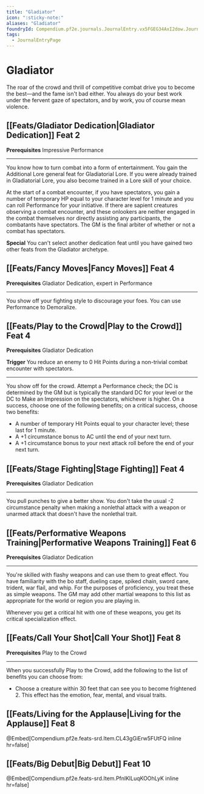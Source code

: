 ```yaml
---
title: "Gladiator"
icon: ":sticky-note:"
aliases: "Gladiator"
foundryId: Compendium.pf2e.journals.JournalEntry.vx5FGEG34AxI2dow.JournalEntryPage.gfhnRp2TEy9JCfHI
tags:
  - JournalEntryPage
---
```


# Gladiator
The roar of the crowd and thrill of competitive combat drive you to become the best—and the fame isn't bad either. You always do your best work under the fervent gaze of spectators, and by work, you of course mean violence.

## [[Feats/Gladiator Dedication|Gladiator Dedication]] Feat 2

**Prerequisites** Impressive Performance

* * *

You know how to turn combat into a form of entertainment. You gain the Additional Lore general feat for Gladiatorial Lore. If you were already trained in Gladiatorial Lore, you also become trained in a Lore skill of your choice.

At the start of a combat encounter, if you have spectators, you gain a number of temporary HP equal to your character level for 1 minute and you can roll Performance for your initiative. If there are sapient creatures observing a combat encounter, and these onlookers are neither engaged in the combat themselves nor directly assisting any participants, the combatants have spectators. The GM is the final arbiter of whether or not a combat has spectators.

**Special** You can't select another dedication feat until you have gained two other feats from the Gladiator archetype.

## [[Feats/Fancy Moves|Fancy Moves]] Feat 4

**Prerequisites** Gladiator Dedication, expert in Performance

* * *

You show off your fighting style to discourage your foes. You can use Performance to Demoralize.

## [[Feats/Play to the Crowd|Play to the Crowd]] Feat 4

**Prerequisites** Gladiator Dedication

**Trigger** You reduce an enemy to 0 Hit Points during a non-trivial combat encounter with spectators.

* * *

You show off for the crowd. Attempt a Performance check; the DC is determined by the GM but is typically the standard DC for your level or the DC to Make an Impression on the spectators, whichever is higher. On a success, choose one of the following benefits; on a critical success, choose two benefits:

*   A number of temporary Hit Points equal to your character level; these last for 1 minute.
*   A +1 circumstance bonus to AC until the end of your next turn.
*   A +1 circumstance bonus to your next attack roll before the end of your next turn.

## [[Feats/Stage Fighting|Stage Fighting]] Feat 4

**Prerequisites** Gladiator Dedication

* * *

You pull punches to give a better show. You don't take the usual -2 circumstance penalty when making a nonlethal attack with a weapon or unarmed attack that doesn't have the nonlethal trait.

## [[Feats/Performative Weapons Training|Performative Weapons Training]] Feat 6

**Prerequisites** Gladiator Dedication

* * *

You're skilled with flashy weapons and can use them to great effect. You have familiarity with the bo staff, dueling cape, spiked chain, sword cane, trident, war flail, and whip. For the purposes of proficiency, you treat these as simple weapons. The GM may add other martial weapons to this list as appropriate for the world or region you are playing in.

Whenever you get a critical hit with one of these weapons, you get its critical specialization effect.

## [[Feats/Call Your Shot|Call Your Shot]] Feat 8

**Prerequisites** Play to the Crowd

* * *

When you successfully Play to the Crowd, add the following to the list of benefits you can choose from:

*   Choose a creature within 30 feet that can see you to become frightened 2. This effect has the emotion, fear, mental, and visual traits.

## [[Feats/Living for the Applause|Living for the Applause]] Feat 8

@Embed\[Compendium.pf2e.feats-srd.Item.CL43gGiErw5FUtFQ inline hr=false\]

## [[Feats/Big Debut|Big Debut]] Feat 10

@Embed\[Compendium.pf2e.feats-srd.Item.PfnlKlLuqKOOhLyK inline hr=false\]